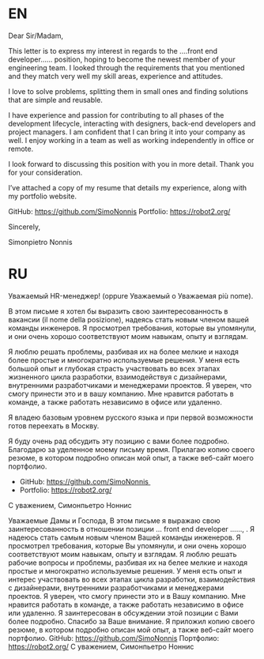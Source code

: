 # EN
Dear Sir/Madam,

This letter is to express my interest in regards to the ....front end developer...... position,
hoping to become the newest member of your engineering team.
I looked through the requirements that you mentioned and they match very well my skill 
areas, experience and attitudes. 

I love to solve problems, splitting them in small ones and finding solutions that are simple and reusable. 

I have experience and passion for contributing to all phases of the development lifecycle, 
interacting with designers, back-end developers and project managers. 
I am confident that I can bring it into your company as well.
I enjoy working in a team as well as working independently in office or remote.

I look forward to discussing this position with you in more detail. 
Thank you for your consideration.

I’ve attached a copy of my resume that details my experience, along with my portfolio website.

GitHub:    https://github.com/SimoNonnis
Portfolio: https://robot2.org/

Sincerely,

Simonpietro Nonnis

# RU

Уважаемый HR-менеджер! (oppure Уважаемый o Уважаемая più nome).

В этом письме я хотел бы выразить свою заинтересованность в вакансии (il nome della posizione), надеясь стать новым членом вашей команды инженеров. 
Я просмотрел требования, которые вы упомянули, и они очень хорошо соответствуют моим навыкам, опыту и взглядам.

Я люблю решать проблемы, разбивая их на более мелкие и находя более простые и многократно используемые решения. 
У меня есть большой опыт и глубокая страсть участвовать во всех этапах жизненного цикла разработки, взаимодействуя с дизайнерами, внутренними разработчиками и менеджерами проектов. 
Я уверен, что смогу принести это и в вашу компанию. Мне нравится работать в команде, а также работать независимо в офисе или удаленно.

Я владею базовым уровнем русского языка и при первой возможности готов переехать в Москву. 

Я буду очень рад обсудить эту позицию с вами более подробно. Благодарю за уделенное моему письму время. 
Прилагаю копию своего резюме, в котором подробно описан мой опыт, а также веб-сайт моего портфолио.

* GitHub: https://github.com/SimoNonnis 
* Portfolio: https://robot2.org/

С уважением,
Симонпьетро Ноннис


Уважаемые Дамы и Господа, 
В этом письме я выражаю свою заинтересованность в отношении позиции ... front end developer ......, .
Я надеюсь стать самым новым членом Вашей команды инженеров. Я просмотрел требования, которые Вы упомянули, и они очень хорошо соответствуют моим навыкам, опыту и взглядам. Я люблю решать рабочие вопросы и проблемы, разбивая их на белее мелкие и находя простые и многократно используемые решения. У меня есть опыт и интерес участвовать во всех этапах цикла разработки, взаимодействия с дизайнерами, внутренними разработчиками и менеджерами проектов. Я уверен, что смогу принести это и в Вашу компанию. Мне нравится работать в команде, а также работать независимо в офисе или удаленно. Я заинтересован в обсуждении этой позиции с Вами более подробно. Спасибо за Ваше внимание. 
Я приложил копию своего резюме, в котором подробно описан мой опыт, а также веб-сайт моего портфолио. GitHub: https://github.com/SimoNonnis 
Портфолио: https://robot2.org/ 
С уважением, Симонпьетро Ноннис



